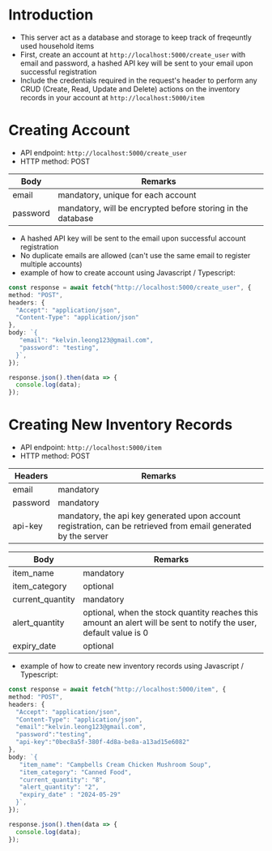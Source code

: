 # **Introduction**
- This server act as a database and storage to keep track of freqeuntly used household items
- First, create an account at `http://localhost:5000/create_user` with email and password, a hashed API key will be sent to your email upon successful registration
- Include the credentials required in the request's header to perform any CRUD (Create, Read, Update and Delete) actions on the inventory records in your account at `http://localhost:5000/item`

# **Creating Account**
- API endpoint: `http://localhost:5000/create_user`
- HTTP method: POST

| Body              | Remarks                                                     |
|-------------------|-------------------------------------------------------------|
| email             | mandatory, unique for each account                          |
| password          | mandatory, will be encrypted before storing in the database |


- A hashed API key will be sent to the email upon successful account registration
- No duplicate emails are allowed (can't use the same email to register multiple accounts)
- example of how to create account using Javascript / Typescript:
```typescript
const response = await fetch("http://localhost:5000/create_user", {
method: "POST",
headers: {
  "Accept": "application/json",
  "Content-Type": "application/json"
},
body: `{
   "email": "kelvin.leong123@gmail.com",
   "password": "testing",
  }`,
});

response.json().then(data => {
  console.log(data);
});
```

# **Creating New Inventory Records**
- API endpoint: `http://localhost:5000/item`
- HTTP method: POST

| Headers           | Remarks                                                  |
|-------------------|----------------------------------------------------------|
| email             | mandatory                                                |
| password          | mandatory                                                |
| api-key           | mandatory, the api key generated upon account registration, can be retrieved from email generated by the server                            |

| Body           | Remarks                                                    |
|-------------------|---------------------------------------------------------|
| item_name         | mandatory                                               |
| item_category     | optional                                                |
| current_quantity  | mandatory                                               |
| alert_quantity    | optional, when the stock quantity reaches this amount an alert will be sent to notify the user, default value is 0                     |
| expiry_date       | optional                                                |

- example of how to create new inventory records using Javascript / Typescript:
```typescript
const response = await fetch("http://localhost:5000/item", {
method: "POST",
headers: {
  "Accept": "application/json",
  "Content-Type": "application/json",
  "email":"kelvin.leong123@gmail.com",
  "password":"testing",
  "api-key":"0bec8a5f-380f-4d8a-be8a-a13ad15e6082"
},
body: `{
   "item_name": "Campbells Cream Chicken Mushroom Soup",
   "item_category": "Canned Food",
   "current_quantity": "8",
   "alert_quantity": "2",
   "expiry_date" : "2024-05-29"
  }`,
});

response.json().then(data => {
  console.log(data);
});
```